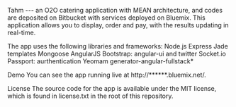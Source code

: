 Tahm --- an O2O catering application with MEAN architecture, and codes are deposited on Bitbucket with services  deployed on Bluemix.
This application allows you to display, order and pay, with the results updating in real-time. 

The app uses the following libraries and frameworks:
Node.js
Express
Jade templates
Mongoose
AngularJS
Bootstrap: angular-ui and twitter
Socket.io
Passport: aurthentication
Yeomam
generator-angular-fullstack*

Demo
You can see the app running live at http://******.bluemix.net/.

License
The source code for the app is available under the MIT license, which is found in license.txt in the root of this repository.
